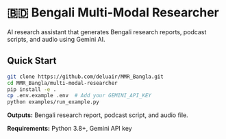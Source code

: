 # 🇧🇩 Bengali Multi-Modal Researcher

AI research assistant that generates Bengali research reports, podcast scripts, and audio using Gemini AI.

## Quick Start

```bash
git clone https://github.com/deluair/MMR_Bangla.git
cd MMR_Bangla/multi-modal-researcher
pip install -e .
cp .env.example .env  # Add your GEMINI_API_KEY
python examples/run_example.py
```

**Outputs:** Bengali research report, podcast script, and audio file.

**Requirements:** Python 3.8+, Gemini API key